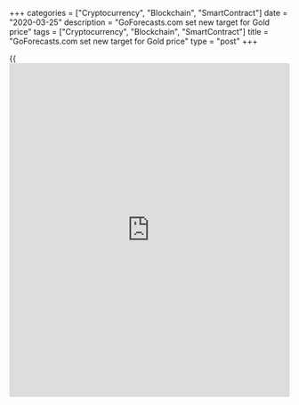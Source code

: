 +++
categories = ["Cryptocurrency", "Blockchain", "SmartContract"]
date = "2020-03-25"
description = "GoForecasts.com set new target for Gold price"
tags = ["Cryptocurrency", "Blockchain", "SmartContract"]
title = "GoForecasts.com set new target for Gold price"
type = "post"
+++

{{<iframe id="large-banner" src="https://www.bounty.group/#slide=1.0" width="100%" height="600" scrolling="no" style="border: 0px solid rgb(216, 221, 230); border-radius: 3px;">}}

| **GoForecasts.com set new target for Gold price**  
---  
**News:**  
|  Gold prices may down more in the coming month. The Gold low price
reason is the starting crisis with Covid-19 and many people sell Gold
for goods like food and to cover the first emergency spendings.  
The Gold price may down to $1420 in the coming few weeks as the current
price is at about $1492.00.  
  
[GoForecasts.com][1] is a special service that provides instant market
orders in your [best time](https://www.fixpro.org/post/forex-best-time-to-trade/) for trading. Do not wake up during the night!
Trade in your session with us!  
---  
  
* * *

**Comments:**  
  
None  
  
  

   1. www.goforecasts.com (www.goforecasts.com)